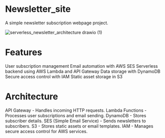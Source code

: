 # Newsletter_site
A simple newsletter subscription webpage project.

![serverless_newsletter_architecture drawio (1)](https://github.com/user-attachments/assets/a3cf419b-99f2-438d-94c0-555e95d4dcc0)

# Features
User subscription management
Email automation with AWS SES
Serverless backend using AWS Lambda and API Gateway
Data storage with DynamoDB
Secure access control with IAM
Static asset storage in S3

# Architecture
API Gateway - Handles incoming HTTP requests.
Lambda Functions - Processes user subscriptions and email sending.
DynamoDB - Stores subscriber details.
SES (Simple Email Service) - Sends newsletters to subscribers.
S3 - Stores static assets or email templates.
IAM - Manages secure access control for AWS services.
